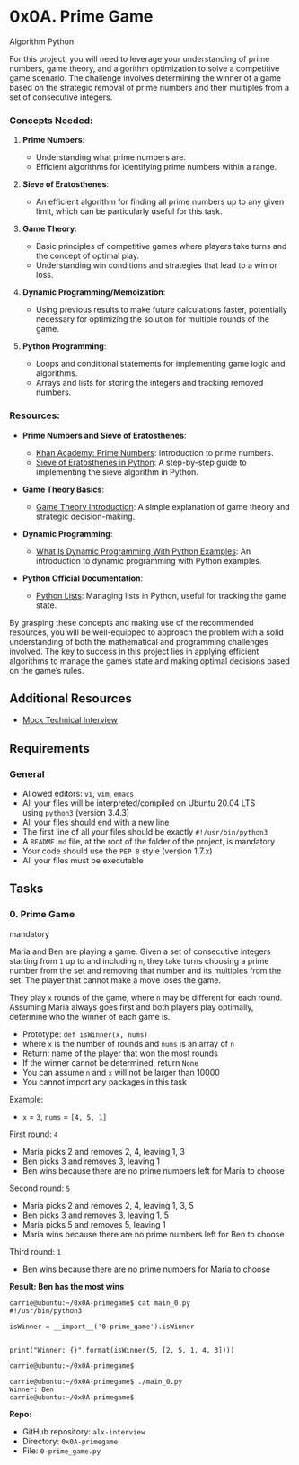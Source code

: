 # 0x0A. Prime Game

Algorithm  Python

For this project, you will need to leverage your understanding of prime numbers, game theory, and algorithm optimization to solve a competitive game scenario. The challenge involves determining the winner of a game based on the strategic removal of prime numbers and their multiples from a set of consecutive integers.

### Concepts Needed:

1. **Prime Numbers**:
   
   - Understanding what prime numbers are.
   - Efficient algorithms for identifying prime numbers within a range.

2. **Sieve of Eratosthenes**:
   
   - An efficient algorithm for finding all prime numbers up to any given limit, which can be particularly useful for this task.

3. **Game Theory**:
   
   - Basic principles of competitive games where players take turns and the concept of optimal play.
   - Understanding win conditions and strategies that lead to a win or loss.

4. **Dynamic Programming/Memoization**:
   
   - Using previous results to make future calculations faster, potentially necessary for optimizing the solution for multiple rounds of the game.

5. **Python Programming**:
   
   - Loops and conditional statements for implementing game logic and algorithms.
   - Arrays and lists for storing the integers and tracking removed numbers.

### Resources:

- **Prime Numbers and Sieve of Eratosthenes**:
  
  - [Khan Academy: Prime Numbers](https://intranet.alxswe.com/rltoken/IUKEfGVroNza8u37x0lEzw "Khan Academy: Prime Numbers"): Introduction to prime numbers.
  - [Sieve of Eratosthenes in Python](https://intranet.alxswe.com/rltoken/sVjdrNQEaErO_qRYsVMTEg "Sieve of Eratosthenes in Python"): A step-by-step guide to implementing the sieve algorithm in Python.

- **Game Theory Basics**:
  
  - [Game Theory Introduction](https://intranet.alxswe.com/rltoken/lH4z--LnsuXYKh23Ji9Elw "Game Theory Introduction"): A simple explanation of game theory and strategic decision-making.

- **Dynamic Programming**:
  
  - [What Is Dynamic Programming With Python Examples](https://intranet.alxswe.com/rltoken/W6T0RxWaFG3GisPxLLNYkQ "What Is Dynamic Programming With Python Examples"): An introduction to dynamic programming with Python examples.

- **Python Official Documentation**:
  
  - [Python Lists](https://intranet.alxswe.com/rltoken/JTEGXnSDYDp8yblD9y86eg "Python Lists"): Managing lists in Python, useful for tracking the game state.

By grasping these concepts and making use of the recommended resources, you will be well-equipped to approach the problem with a solid understanding of both the mathematical and programming challenges involved. The key to success in this project lies in applying efficient algorithms to manage the game’s state and making optimal decisions based on the game’s rules.

## Additional Resources

- [Mock Technical Interview](https://intranet.alxswe.com/rltoken/h176d28650FiZFWhWw9_Sg "Mock Technical Interview")

## Requirements

### General

- Allowed editors: `vi`, `vim`, `emacs`
- All your files will be interpreted/compiled on Ubuntu 20.04 LTS using `python3` (version 3.4.3)
- All your files should end with a new line
- The first line of all your files should be exactly `#!/usr/bin/python3`
- A `README.md` file, at the root of the folder of the project, is mandatory
- Your code should use the `PEP 8` style (version 1.7.x)
- All your files must be executable

## Tasks

### 0. Prime Game

mandatory

Maria and Ben are playing a game. Given a set of consecutive integers starting from `1` up to and including `n`, they take turns choosing a prime number from the set and removing that number and its multiples from the set. The player that cannot make a move loses the game.

They play `x` rounds of the game, where `n` may be different for each round. Assuming Maria always goes first and both players play optimally, determine who the winner of each game is.

- Prototype: `def isWinner(x, nums)`
- where `x` is the number of rounds and `nums` is an array of `n`
- Return: name of the player that won the most rounds
- If the winner cannot be determined, return `None`
- You can assume `n` and `x` will not be larger than 10000
- You cannot import any packages in this task

Example:

- `x` = `3`, `nums` = `[4, 5, 1]`

First round: `4`

- Maria picks 2 and removes 2, 4, leaving 1, 3
- Ben picks 3 and removes 3, leaving 1
- Ben wins because there are no prime numbers left for Maria to choose

Second round: `5`

- Maria picks 2 and removes 2, 4, leaving 1, 3, 5
- Ben picks 3 and removes 3, leaving 1, 5
- Maria picks 5 and removes 5, leaving 1
- Maria wins because there are no prime numbers left for Ben to choose

Third round: `1`

- Ben wins because there are no prime numbers for Maria to choose

**Result: Ben has the most wins**

```
carrie@ubuntu:~/0x0A-primegame$ cat main_0.py
#!/usr/bin/python3

isWinner = __import__('0-prime_game').isWinner


print("Winner: {}".format(isWinner(5, [2, 5, 1, 4, 3])))

carrie@ubuntu:~/0x0A-primegame$
```

```
carrie@ubuntu:~/0x0A-primegame$ ./main_0.py
Winner: Ben
carrie@ubuntu:~/0x0A-primegame$
```

**Repo:**

- GitHub repository: `alx-interview`
- Directory: `0x0A-primegame`
- File: `0-prime_game.py`
